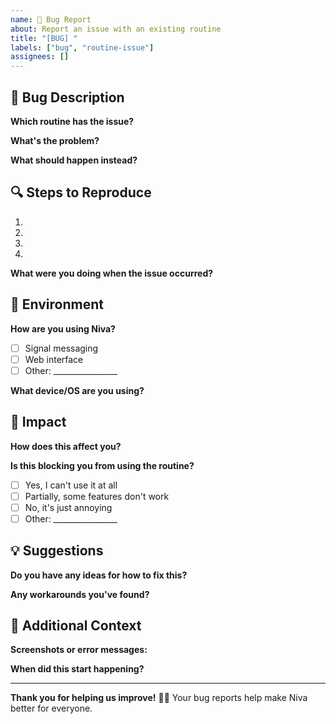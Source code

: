 ```yaml
---
name: 🐛 Bug Report
about: Report an issue with an existing routine
title: "[BUG] "
labels: ["bug", "routine-issue"]
assignees: []
---
```


## 🐛 Bug Description

**Which routine has the issue?**
<!-- Name of the routine file or title -->

**What's the problem?**
<!-- Describe what's not working as expected -->

**What should happen instead?**
<!-- Describe what you expected to happen -->

## 🔍 Steps to Reproduce

1. <!-- Step 1 -->
2. <!-- Step 2 -->
3. <!-- Step 3 -->
4. <!-- And so on... -->

**What were you doing when the issue occurred?**
<!-- e.g., "Setting up the routine for the first time", "During the second phase", "When the trigger fired" -->

## 📱 Environment

**How are you using Niva?**
- [ ] Signal messaging
- [ ] Web interface
- [ ] Other: ________________

**What device/OS are you using?**
<!-- e.g., "iPhone 14, iOS 17", "Android Samsung Galaxy", "Desktop Chrome" -->

## 🎯 Impact

**How does this affect you?**
<!-- How does this bug impact your experience with the routine? -->

**Is this blocking you from using the routine?**
- [ ] Yes, I can't use it at all
- [ ] Partially, some features don't work
- [ ] No, it's just annoying
- [ ] Other: ________________

## 💡 Suggestions

**Do you have any ideas for how to fix this?**
<!-- Optional: Share any thoughts on what might be causing the issue or how to solve it -->

**Any workarounds you've found?**
<!-- Optional: Describe any ways you've found to work around the issue -->

## 📸 Additional Context

**Screenshots or error messages:**
<!-- If applicable, add screenshots or copy error messages here -->

**When did this start happening?**
<!-- e.g., "Always", "After the last update", "Since I changed my settings" -->

---

**Thank you for helping us improve!** 🧠✨
Your bug reports help make Niva better for everyone. 